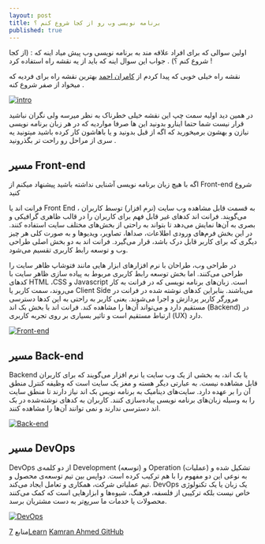 ```yaml
---
layout: post
title: برنامه نویسی وب رو از کجا شروع کنم ؟
published: true
---
```


اولین سوالی که برای افراد علاقه مند به برنامه نویسی وب پیش میاد اینه که : (از کجا شروع کنم ؟)  . جواب این سوال اینه که باید از یه نقشه راه استفاده کرد !

نقشه راه خیلی خوبی که پیدا کردم از [کامران احمد](https://twitter.com/kamranahmedse "کامران احمد") بهترین نقشه راه برای فردیه که میخواد از صفر شروع کنه .

[![intro](https://github.com/kamranahmedse/developer-roadmap/raw/master/translations/persian/img/intro-map.png "intro")](http://https://github.com/kamranahmedse/developer-roadmap/raw/master/translations/persian/img/intro-map.png "intro")

در همین دید اولیه سمت چپ این نقشه خیلی خطرناک به نظر میرسه ولی نگران نباشید قرار نیست شما حتما اینارو بدونید این ها صرفا مواردیه که در هر زبان برنامه نویسی نیازن و بهشون برمیخورید که اگه از قبل بدونید و یا باهاشون کار کرده باشید میتونید یه سری از مراحل رو راحت تر بگذرونید .

## مسیر Front-end

اگه با هیچ زبان برنامه نویسی آشنایی نداشته باشید پیشنهاد میکنم از Front-end شروع کنید

فرانت اند یا Front End ، به قسمت قابل مشاهده وب سایت (نرم افزار) توسط کاربران می‌گویند. فرانت اند کدهای غیر قابل فهم برای کاربران را در قالب ظاهری گرافیکی و بصری به آن‌ها نمایش می‌دهد تا بتواند به راحتی از بخش‌های مختلف سایت استفاده کنند. در این بخش فرم‌های ورودی اطلاعات، صداها، تصاویر، ویدیوها و به صورت کلی هر چیز دیگری که برای کاربر قابل درک باشد، قرار می‌گیرد. فرانت اند به دو بخش اصلی طراحی وب و توسعه رابط کاربری تقسیم می‌شود.

در طراحی وب، طراحان با نرم افزار‌های ابزار هایی مانند فتوشاپ ظاهر سایت را طراحی می‌کنند. اما بخش توسعه رابط کاربری مربوط به پیاده سازی ظاهر سایت با کدهای HTML ،CSS و Javascript است. زبان‌های برنامه نویسی که در فرانت به کار می‌روند، سمت کاربر یا Client Side می‌باشند. بنابراین کدهای نوشته شده در فرانت در مرورگر کاربر پردازش و اجرا می‌شوند. یعنی کاربر به راحتی به این کدها دسترسی مستقیم دارد و می‌تواند آن‌ها را مشاهده کند. فرانت اند با بخش بک اند (Backend) در ارتباط مستقیم است و تاثیر بسیاری بر روی تجربه کاربری (UX) دارد.

[![Front-end](https://github.com/kamranahmedse/developer-roadmap/raw/master/translations/persian/img/frontend-map.png "Front-end")](https://github.com/kamranahmedse/developer-roadmap/raw/master/translations/persian/img/frontend-map.png "Front-end")

## مسیر Back-end

Backend یا بک اند، به بخشی از یک وب سایت یا نرم افزار می‌گویند که برای کاربران قابل مشاهده نیست. به عبارتی دیگر هسته و مغز یک سایت است که وظیفه کنترل منطق آن را بر عهده دارد. سایت‌های دینامیک به برنامه نویس بک اند نیاز دارند تا منطق سایت را به وسیله زبان‌های برنامه نویسی پیاده‌سازی کنند. کاربران به کدهای نوشته‌شده در بک اند دسترسی ندارند و نمی‌ توانند آن‌ها را مشاهده کنند.

[![Back-end](https://github.com/kamranahmedse/developer-roadmap/raw/master/translations/persian/img/backend-map.png "Back-end")](https://github.com/kamranahmedse/developer-roadmap/raw/master/translations/persian/img/backend-map.png "Back-end")

## مسیر DevOps

DevOps از دو کلمه‌ی Development (توسعه) و Operation (عملیات) تشکیل شده و به نوعی این دو مفهوم را با هم ترکیب کرده است. دواپس بین تیم توسعه‌ی محصول و تیم عملیاتی شرکت، همکاری و تعامل ایجاد می‌کند. DevOps یک زبان یا یک تکنولوژی خاص نیست بلکه ترکیبی از فلسفه، فرهنگ، شیوه‌ها و ابزارهایی است که کمک می‌کنند محصولات یا خدمات ما سریع‌تر به دست مشتریان برسد.

[![DevOps](https://github.com/kamranahmedse/developer-roadmap/raw/master/translations/persian/img/devops-map.png "DevOps")](https://github.com/kamranahmedse/developer-roadmap/raw/master/translations/persian/img/devops-map.png "DevOps")

منابع
[7Learn](https://7learn.com/ "7Learn")
[Kamran Ahmed GitHub](https://github.com/kamranahmedse/developer-roadmap "KamranAhmad GitHub")
